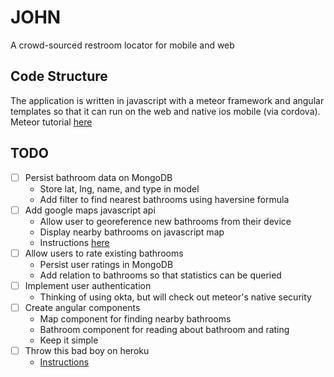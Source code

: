 # JOHN
A crowd-sourced restroom locator for mobile and web

## Code Structure
The application is written in javascript with a meteor framework and angular templates so that it can run on the web and native ios mobile (via cordova). Meteor tutorial [here](https://www.meteor.com/tutorials/angular/adding-user-accounts)

## TODO
- [ ] Persist bathroom data on MongoDB
  * Store lat, lng, name, and type in model
  * Add filter to find nearest bathrooms using haversine formula
- [ ] Add google maps javascript api
  * Allow user to georeference new bathrooms from their device
  * Display nearby bathrooms on javascript map
  * Instructions [here](http://angular-ui.github.io/angular-google-maps/index.html#!/quickstart)
- [ ] Allow users to rate existing bathrooms
  * Persist user ratings in MongoDB
  * Add relation to bathrooms so that statistics can be queried
- [ ] Implement user authentication
  * Thinking of using okta, but will check out meteor's native security
- [ ] Create angular components
  * Map component for finding nearby bathrooms
  * Bathroom component for reading about bathroom and rating
  * Keep it simple
- [ ] Throw this bad boy on heroku
  * [Instructions](https://medium.com/@leonardykris/how-to-run-a-meteor-js-application-on-heroku-in-10-steps-7aceb12de234)
  
